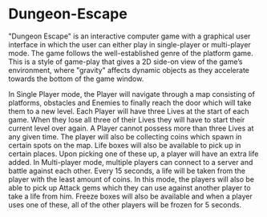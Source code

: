# Dungeon-Escape
"Dungeon Escape" is an interactive computer game with a graphical user interface in which the user can either play in single-player or multi-player mode. The game follows the well-established genre of the platform game. This is a style of game-play that gives a 2D side-on view of the game’s environment, where "gravity" affects dynamic objects as they accelerate towards the bottom of the game window.

In Single Player mode, the Player will navigate through a map consisting of platforms, obstacles and Enemies to finally reach the door which will take them to a new level. Each Player will have three Lives at the start of each game. When they lose all three of their Lives they will have to start their current level over again. A Player cannot possess more than three Lives at any given time. The player will also be collecting coins which spawn in certain spots on the map. Life boxes will also be available to pick up in certain places. Upon picking one of these up, a player will have an extra life added. In Multi-player mode, multiple players can connect to a server and battle against each other. Every 15 seconds, a life will be taken from the player with the least amount of coins. In this mode, the players will also be able to pick up Attack gems which they can use against another player to take a life from him. Freeze boxes will also be available and when a player uses one of these, all of the other players will be frozen for 5 seconds. 

